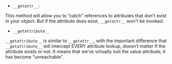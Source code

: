 * `__getattr__`:

This method will allow you to “catch” references to attributes that don’t exist in your object.
But if the attribute does exist, `__getattr__` won't be invoked.


* `__getattribute__`

`__getattribute__` is similar to `__getattr__`, with the important difference
that `__getattribute__` will intercept EVERY attribute lookup, doesn’t matter if the attribute exists or not.
It means that we’ve virtually lost the value attribute; it has become “unreachable”.
